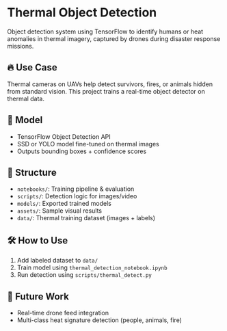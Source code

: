 # Thermal Object Detection

Object detection system using TensorFlow to identify humans or heat anomalies in thermal imagery, captured by drones during disaster response missions.

## 🔥 Use Case
Thermal cameras on UAVs help detect survivors, fires, or animals hidden from standard vision. This project trains a real-time object detector on thermal data.

## 🧠 Model
- TensorFlow Object Detection API
- SSD or YOLO model fine-tuned on thermal images
- Outputs bounding boxes + confidence scores

## 📁 Structure
- `notebooks/`: Training pipeline & evaluation
- `scripts/`: Detection logic for images/video
- `models/`: Exported trained models
- `assets/`: Sample visual results
- `data/`: Thermal training dataset (images + labels)

## 🛠️ How to Use
1. Add labeled dataset to `data/`
2. Train model using `thermal_detection_notebook.ipynb`
3. Run detection using `scripts/thermal_detect.py`

## 🔮 Future Work
- Real-time drone feed integration
- Multi-class heat signature detection (people, animals, fire)

